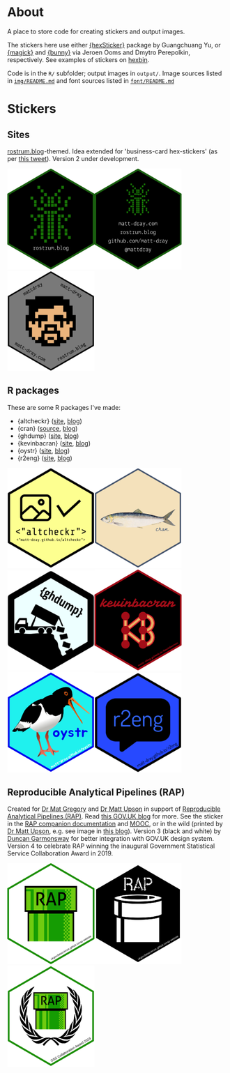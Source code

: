 # About

A place to store code for creating stickers and output images.

The stickers here use either [{hexSticker}](https://github.com/GuangchuangYu/hexSticker) package by Guangchuang Yu, or [{magick}](https://github.com/ropensci/magick) and [{bunny}](https://github.com/dmi3kno/bunny) via Jeroen Ooms and Dmytro Perepolkin, respectively. See examples of stickers on [hexbin](http://hexb.in).

Code is in the `R/` subfolder; output images in `output/`. Image sources listed in [`img/README.md`](https://github.com/matt-dray/stickers/blob/master/img/README.md) and font sources listed in [`font/README.md`](https://github.com/matt-dray/stickers/blob/master/font/README.md)

# Stickers

## Sites

[rostrum.blog](https://www.rostrum.blog)-themed. Idea extended for 'business-card hex-stickers' (as per [this tweet](https://twitter.com/mattdray/status/923837532789526528)). Version 2 under development.

<img src="output/rostrum_hex.png" width=200><img src="output/business_hex.png" width=200><img src="output/business_v2_hex.png" width=200>

## R packages

These are some R packages I've made:

* {altcheckr} ([site](https://matt-dray.github.io/altcheckr/), [blog](https://www.rostrum.blog/2019/12/08/altcheckr/))
* {cran} ([source](https://matt-dray.github.io/cran/), [blog](https://www.rostrum.blog/2020/09/12/herring-units/))
* {ghdump} ([site](https://www.github.com/matt-dray/ghdump/), [blog](https://www.rostrum.blog/2020/06/14/ghdump/))
* {kevinbacran} ([site](https://matt-dray.github.io/kevinbacran/), [blog](https://www.rostrum.blog/2019/02/27/hadley-number/))
* {oystr} ([site](https://matt-dray.github.io/oystr/), [blog](https://www.rostrum.blog/2019/12/23/oystr/))
* {r2eng} ([site](https://www.github.com/matt-dray/r2eng/), [blog]())

<img src="output/altcheckr_hex.png" width=200><img src="output/cran_hex.png" width=200><img src="output/ghdump_hex.png" width=200><img src="output/kevinbacran_hex.png" width=200><img src="output/oystr_hex.png" width=200><img src="output/r2eng_hex.png" width=200>

## Reproducible Analytical Pipelines (RAP)

Created for [Dr Mat Gregory](https://twitter.com/mammykins_) and [Dr Matt Upson](https://twitter.com/m_a_upson) in support of [Reproducible Analytical Pipelines (RAP)](https://ukgovdatascience.github.io/rap-website). Read [this GOV.UK blog](https://dataingovernment.blog.gov.uk/2017/03/27/reproducible-analytical-pipeline/) for more. See the sticker in the [RAP companion documentation](https://github.com/ukgovdatascience/rap_companion) and [MOOC](https://www.udemy.com/reproducible-analytical-pipelines/), or in the wild (printed by [Dr Matt Upson](https://github.com/ivyleavedtoadflax), e.g. see image in [this blog](https://dataingovernment.blog.gov.uk/2017/11/27/transforming-the-process-of-producing-official-statistics/)). Version 3 (black and white) by [Duncan Garmonsway](https://twitter.com/nacnudus) for better integration with GOV.UK design system. Version 4 to celebrate RAP winning the inaugural Government Statistical Service Collaboration Award in 2019.

<img src="output/rap_hex.png" width=200><img src="output/rap_v3_hex.png" width=200><img src="output/rap_v4_hex.png" width=200>
